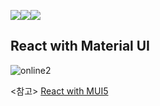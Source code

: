<img src="https://img.shields.io/badge/react-61DAFB?style=for-the-badge&logo=react&logoColor=black"><img src="https://img.shields.io/badge/javascript-F7DF1E?style=for-the-badge&logo=javascript&logoColor=black"><img src="https://img.shields.io/badge/MUI-007FFF?style=for-the-badge&logo=MUI&logoColor=white">

## React with Material UI

![online2](https://user-images.githubusercontent.com/74355328/187614502-3bda58a0-07fd-4b06-ba55-1bdbaddd7fe2.gif)

<참고>
[React with MUI5](https://www.udemy.com/course/material-ui-and-react-learn-by-building-projects)
